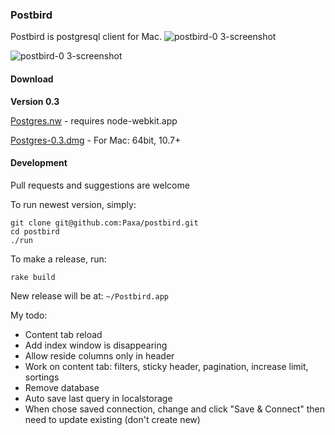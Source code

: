 ### Postbird

Postbird is postgresql client for Mac.
![postbird-0 3-screenshot](https://cloud.githubusercontent.com/assets/26019/5886586/9fef006c-a3d9-11e4-8330-1651f5243536.png)

![postbird-0 3-screenshot](https://cloud.githubusercontent.com/assets/26019/4430203/3664fa62-4622-11e4-861a-0627ef37ecdb.png)


#### Download

**Version 0.3**

[Postgres.nw](https://github.com/Paxa/postbird/releases/download/0.3/Postbird.nw) - requires node-webkit.app

[Postgres-0.3.dmg](https://github.com/Paxa/postbird/releases/download/0.3/Postbird-0.3.dmg) - For Mac: 64bit, 10.7+


#### Development

Pull requests and suggestions are welcome

To run newest version, simply:

    git clone git@github.com:Paxa/postbird.git
    cd postbird
    ./run

To make a release, run:

    rake build

New release will be at: `~/Postbird.app`

My todo:

* Content tab reload
* Add index window is disappearing
* Allow reside columns only in header
* Work on content tab: filters, sticky header, pagination, increase limit, sortings
* Remove database
* Auto save last query in localstorage
* When chose saved connection, change and click "Save & Connect" then need to update existing (don't create new)

